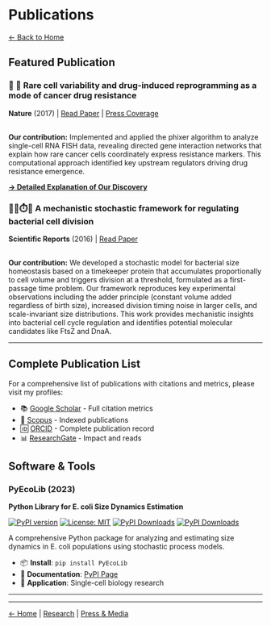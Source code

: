 # Publications

[← Back to Home](/)

## Featured Publication

### 🧬 💊 Rare cell variability and drug-induced reprogramming as a mode of cancer drug resistance
**Nature** (2017) | [Read Paper](https://www.nature.com/articles/nature22794) | [Press Coverage](https://www.udel.edu/udaily/2017/june/nature-random-variations-cancer-drug-resistance/)

<div style="display: flex; gap: 20px; align-items: center; margin: 15px 0;">
  <div data-badge-type="donut" data-doi="10.1038/nature22794" data-badge-popover="right" class="altmetric-embed"></div>
  <span class="__dimensions_badge_embed__" data-doi="10.1038/nature22794" data-style="small_circle"></span>
</div>

**Our contribution:** Implemented and applied the phixer algorithm to analyze single-cell RNA FISH data, revealing directed gene interaction networks that explain how rare cancer cells coordinately express resistance markers. This computational approach identified key upstream regulators driving drug resistance emergence.

[**→ Detailed Explanation of Our Discovery**](/cancer-research)

### 🦠🧫⏱️📏 A mechanistic stochastic framework for regulating bacterial cell division
**Scientific Reports** (2016) | [Read Paper](https://www.nature.com/articles/srep30229)

<div style="display: flex; gap: 20px; align-items: center; margin: 15px 0;">
  <div data-badge-type="donut" data-doi="10.1038/srep30229" data-badge-popover="right" class="altmetric-embed"></div>
  <span class="__dimensions_badge_embed__" data-doi="10.1038/srep30229" data-style="small_circle"></span>
</div>

**Our contribution:** We developed a stochastic model for bacterial size homeostasis based on a timekeeper protein that accumulates proportionally to cell volume and triggers division at a threshold, formulated as a first-passage time problem. Our framework reproduces key experimental observations including the adder principle (constant volume added regardless of birth size), increased division timing noise in larger cells, and scale-invariant size distributions. This work provides mechanistic insights into bacterial cell cycle regulation and identifies potential molecular candidates like FtsZ and DnaA.

---

## Complete Publication List

For a comprehensive list of publications with citations and metrics, please visit my profiles:
- 📚 [Google Scholar](https://scholar.google.com/citations?user=csX8l60AAAAJ&hl=en) - Full citation metrics
- 🔬 [Scopus](https://www.scopus.com/authid/detail.uri?authorId=56423559600) - Indexed publications
- 🆔 [ORCID](http://orcid.org/0000-0002-4286-8882) - Complete publication record
- 📊 [ResearchGate](https://www.researchgate.net/profile/Cesar_Vargas-Garcia) - Impact and reads

## Software & Tools

### PyEcoLib (2023)
**Python Library for E. coli Size Dynamics Estimation**

[![PyPI version](https://badge.fury.io/py/PyEcoLib.svg)](https://badge.fury.io/py/PyEcoLib)
[![License: MIT](https://img.shields.io/badge/License-MIT-yellow.svg)](https://opensource.org/licenses/MIT)
[![PyPI Downloads](https://static.pepy.tech/badge/pyecolib)](https://pepy.tech/projects/pyecolib)
[![PyPI Downloads](https://static.pepy.tech/badge/pyecolib/week)](https://pepy.tech/projects/pyecolib)

A comprehensive Python package for analyzing and estimating size dynamics in E. coli populations using stochastic process models.

- 📦 **Install**: `pip install PyEcoLib`
- 📖 **Documentation**: [PyPI Page](https://pypi.org/project/PyEcoLib/)
- 🔬 **Application**: Single-cell biology research

---

<!-- Script includes for metrics badges -->
<script type='text/javascript' src='https://d1bxh8uas1mnw7.cloudfront.net/assets/embed.js'></script>
<script async src="https://badge.dimensions.ai/badge.js" charset="utf-8"></script>
<script type="text/javascript" src="//cdn.plu.mx/widget-popup.js"></script>
---

[← Home](/) | [Research](/research) | [Press & Media](/press)
